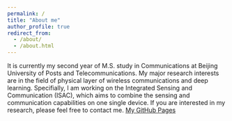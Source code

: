 ```yaml
---
permalink: /
title: "About me"
author_profile: true
redirect_from: 
  - /about/
  - /about.html
---
```


It is currently my second year of M.S. study in Communications at Beijing University of Posts and Telecommunications. My major research interests are in the field of physical layer of wireless communications and deep learning. Specifially, I am working on the Integrated Sensing and Communication (ISAC), which aims to combine the sensing and communication capabilities on one single device. If you are interested in my research, please feel free to contact me. [My GitHub Pages](https://github.com/xlx2)

